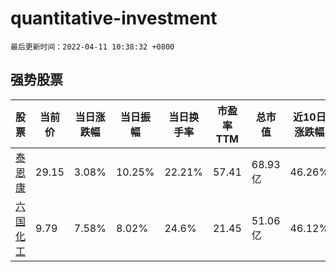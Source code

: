 # quantitative-investment

`最后更新时间：2022-04-11 10:38:32 +0800`

## 强势股票

|股票|当前价|当日涨跌幅|当日振幅|当日换手率|市盈率TTM|总市值|近10日涨跌幅|
|----|----|----|----|----|----|----|----|
|[泰恩康](https://xueqiu.com/S/SZ301263)|29.15|3.08%|10.25%|22.21%|57.41|68.93亿|46.26%|
|[六国化工](https://xueqiu.com/S/SH600470)|9.79|7.58%|8.02%|24.6%|21.45|51.06亿|46.12%|
